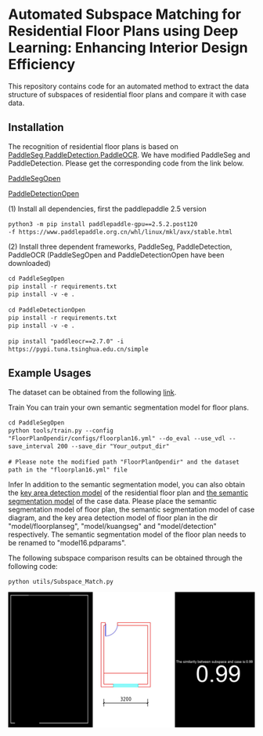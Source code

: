 # Automated Subspace Matching for Residential Floor Plans using Deep Learning: Enhancing Interior Design Efficiency

This repository contains code for an automated method to extract the data structure of subspaces of residential floor plans and compare it with case data.

## Installation

The recognition of residential floor plans is based on [PaddleSeg](https://github.com/PaddlePaddle/PaddleSeg),[PaddleDetection](https://github.com/PaddlePaddle/PaddleDetection),[PaddleOCR](https://github.com/PaddlePaddle/PaddleOCR). We have modified PaddleSeg and PaddleDetection. Please get the corresponding code from the link below.

[PaddleSegOpen](https://drive.google.com/file/d/1UbupzlBGgB_4KcTvQxSFanW_MLzYvQly/view?usp=sharing)

[PaddleDetectionOpen](https://drive.google.com/file/d/1-0FKlOIkDsipcTrwIBAZ5ZCmaZXtsxGV/view?usp=sharing)

(1) Install all dependencies, first the paddlepaddle 2.5 version

```
python3 -m pip install paddlepaddle-gpu==2.5.2.post120
-f https://www.paddlepaddle.org.cn/whl/linux/mkl/avx/stable.html
```

(2) Install three dependent frameworks, PaddleSeg, PaddleDetection, PaddleOCR (PaddleSegOpen and PaddleDetectionOpen have been downloaded)

```
cd PaddleSegOpen
pip install -r requirements.txt
pip install -v -e .

cd PaddleDetectionOpen
pip install -r requirements.txt
pip install -v -e .

pip install "paddleocr==2.7.0" -i https://pypi.tuna.tsinghua.edu.cn/simple
```

## Example Usages

The dataset can be obtained from the following [link](https://drive.google.com/file/d/1VRuwxMojBlhNG2eimeITnEubTW6fA91I/view?usp=sharing).

Train
You can train your own semantic segmentation model for floor plans.

```
cd PaddleSegOpen
python tools/train.py --config "FloorPlanOpendir/configs/floorplan16.yml" --do_eval --use_vdl --save_interval 200 --save_dir "Your_output_dir"

# Please note the modified path "FloorPlanOpendir" and the dataset path in the "floorplan16.yml" file
```

Infer
In addition to the semantic segmentation model, you can also obtain the [key area detection model](https://drive.google.com/file/d/1L9CjKt0afGOW406lJrbkZrluCKUcgEO0/view?usp=sharing) of the residential floor plan and [the semantic segmentation model](https://drive.google.com/file/d/1sz5nbhnKT_Wx6VgNCo795w0LsoCz0S_H/view?usp=sharing) of the case data. Please place the semantic segmentation model of floor plan, the semantic segmentation model of case diagram, and the key area detection model of floor plan in the dir "model/floorplanseg", "model/kuangseg" and  "model/detection" respectively. The semantic segmentation model of the floor plan needs to be renamed to "model16.pdparams".

The following subspace comparison results can be obtained through the following code:

```
python utils/Subspace_Match.py
```



![](assets/20250314_155405_combined_image.jpg)



